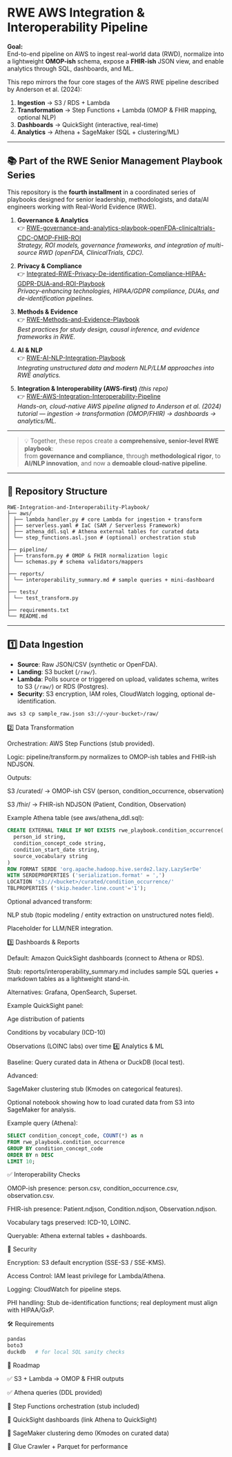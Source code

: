 # RWE AWS Integration & Interoperability Pipeline

**Goal:**  
End-to-end pipeline on AWS to ingest real-world data (RWD), normalize into a lightweight **OMOP-ish** schema, expose a **FHIR-ish** JSON view, and enable analytics through SQL, dashboards, and ML.

This repo mirrors the four core stages of the AWS RWE pipeline described by Anderson et al. (2024):

1. **Ingestion** → S3 / RDS + Lambda  
2. **Transformation** → Step Functions + Lambda (OMOP & FHIR mapping, optional NLP)  
3. **Dashboards** → QuickSight (interactive, real-time)  
4. **Analytics** → Athena + SageMaker (SQL + clustering/ML)

---

## 📚 Part of the RWE Senior Management Playbook Series

This repository is the **fourth installment** in a coordinated series of playbooks designed for senior leadership, methodologists, and data/AI engineers working with Real-World Evidence (RWE).  

1. **Governance & Analytics**  
   👉 [RWE-governance-and-analytics-playbook-openFDA-clinicaltrials-CDC-OMOP-FHIR-ROI](https://github.com/camontefusco/RWE-governance-and-analytics-playbook-openFDA-clinicaltrials-CDC-OMOP-FHIR-ROI)  
   *Strategy, ROI models, governance frameworks, and integration of multi-source RWD (openFDA, ClinicalTrials, CDC).*

2. **Privacy & Compliance**  
   👉 [Integrated-RWE-Privacy-De-identification-Compliance-HIPAA-GDPR-DUA-and-ROI-Playbook](https://github.com/camontefusco/Integrated-RWE-Privacy-De-identification-Compliance-HIPAA-GDPR-DUA-and-ROI-Playbook)  
   *Privacy-enhancing technologies, HIPAA/GDPR compliance, DUAs, and de-identification pipelines.*

3. **Methods & Evidence**  
   👉 [RWE-Methods-and-Evidence-Playbook](https://github.com/camontefusco/RWE-Methods-and-Evidence-Playbook)  
   *Best practices for study design, causal inference, and evidence frameworks in RWE.*

4. **AI & NLP**  
   👉 [RWE-AI-NLP-Integration-Playbook](https://github.com/camontefusco/RWE-AI-NLP-Integration-Playbook)  
   *Integrating unstructured data and modern NLP/LLM approaches into RWE analytics.*

5. **Integration & Interoperability (AWS-first)** *(this repo)*  
   👉 [RWE-AWS-Integration-Interoperability-Pipeline](https://github.com/camontefusco/RWE-AWS-Integration-Interoperability-Pipeline)  
   *Hands-on, cloud-native AWS pipeline aligned to Anderson et al. (2024) tutorial — ingestion → transformation (OMOP/FHIR) → dashboards → analytics/ML.*

---

> 💡 Together, these repos create a **comprehensive, senior-level RWE playbook**:  
> from **governance and compliance**, through **methodological rigor**, to **AI/NLP innovation**, and now a **demoable cloud-native pipeline**.

---

## 📁 Repository Structure
```plaintext
RWE-Integration-and-Interoperability-Playbook/
├── aws/
│ ├── lambda_handler.py # core Lambda for ingestion + transform
│ ├── serverless.yaml # IaC (SAM / Serverless Framework)
│ ├── athena_ddl.sql # Athena external tables for curated data
│ └── step_functions.asl.json # (optional) orchestration stub
│
├── pipeline/
│ ├── transform.py # OMOP & FHIR normalization logic
│ └── schemas.py # schema validators/mappers
│
├── reports/
│ └── interoperability_summary.md # sample queries + mini-dashboard
│
├── tests/
│ └── test_transform.py
│
├── requirements.txt
└── README.md
```

---

## 1️⃣ Data Ingestion

- **Source**: Raw JSON/CSV (synthetic or OpenFDA).  
- **Landing**: S3 bucket (`/raw/`).  
- **Lambda**: Polls source or triggered on upload, validates schema, writes to S3 (`/raw/`) or RDS (Postgres).  
- **Security**: S3 encryption, IAM roles, CloudWatch logging, optional de-identification.

```bash
aws s3 cp sample_raw.json s3://<your-bucket>/raw/
```
2️⃣ Data Transformation

Orchestration: AWS Step Functions (stub provided).

Logic: pipeline/transform.py normalizes to OMOP-ish tables and FHIR-ish NDJSON.

Outputs:

S3 /curated/ → OMOP-ish CSV (person, condition_occurrence, observation)

S3 /fhir/ → FHIR-ish NDJSON (Patient, Condition, Observation)

Example Athena table (see aws/athena_ddl.sql):
```sql
CREATE EXTERNAL TABLE IF NOT EXISTS rwe_playbook.condition_occurrence(
  person_id string,
  condition_concept_code string,
  condition_start_date string,
  source_vocabulary string
)
ROW FORMAT SERDE 'org.apache.hadoop.hive.serde2.lazy.LazySerDe'
WITH SERDEPROPERTIES ('serialization.format' = ',')
LOCATION 's3://<bucket>/curated/condition_occurrence/'
TBLPROPERTIES ('skip.header.line.count'='1');
```
Optional advanced transform:

NLP stub (topic modeling / entity extraction on unstructured notes field).

Placeholder for LLM/NER integration.

3️⃣ Dashboards & Reports

Default: Amazon QuickSight dashboards (connect to Athena or RDS).

Stub: reports/interoperability_summary.md includes sample SQL queries + markdown tables as a lightweight stand-in.

Alternatives: Grafana, OpenSearch, Superset.

Example QuickSight panel:

Age distribution of patients

Conditions by vocabulary (ICD-10)

Observations (LOINC labs) over time
4️⃣ Analytics & ML

Baseline: Query curated data in Athena or DuckDB (local test).

Advanced:

SageMaker clustering stub (Kmodes on categorical features).

Optional notebook showing how to load curated data from S3 into SageMaker for analysis.

Example query (Athena):
```sql
SELECT condition_concept_code, COUNT(*) as n
FROM rwe_playbook.condition_occurrence
GROUP BY condition_concept_code
ORDER BY n DESC
LIMIT 10;
```
✅ Interoperability Checks

OMOP-ish presence: person.csv, condition_occurrence.csv, observation.csv.

FHIR-ish presence: Patient.ndjson, Condition.ndjson, Observation.ndjson.

Vocabulary tags preserved: ICD-10, LOINC.

Queryable: Athena external tables + dashboards.

🔐 Security

Encryption: S3 default encryption (SSE-S3 / SSE-KMS).

Access Control: IAM least privilege for Lambda/Athena.

Logging: CloudWatch for pipeline steps.

PHI handling: Stub de-identification functions; real deployment must align with HIPAA/GxP.

🛠 Requirements
```graphql
pandas
boto3
duckdb   # for local SQL sanity checks
```
📌 Roadmap

✅ S3 + Lambda → OMOP & FHIR outputs

✅ Athena queries (DDL provided)

🔲 Step Functions orchestration (stub included)

🔲 QuickSight dashboards (link Athena to QuickSight)

🔲 SageMaker clustering demo (Kmodes on curated data)

🔲 Glue Crawler + Parquet for performance
